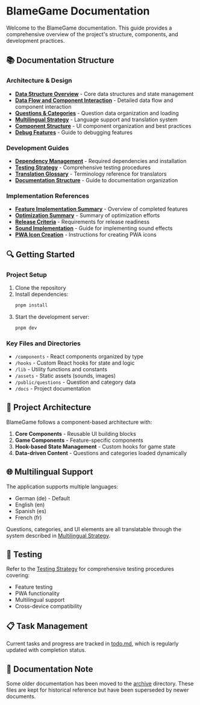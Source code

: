 # BlameGame Documentation

Welcome to the BlameGame documentation. This guide provides a comprehensive overview of the project's structure, components, and development practices.

## 📚 Documentation Structure

### Architecture & Design

- [**Data Structure Overview**](DATA_STRUCTURE_OVERVIEW.md) - Core data structures and state management
- [**Data Flow and Component Interaction**](DATA_FLOW_AND_COMPONENTS.md) - Detailed data flow and component interaction
- [**Questions & Categories**](QUESTIONS_CATEGORIES.md) - Question data organization and loading
- [**Multilingual Strategy**](MULTILINGUAL_STRATEGY.md) - Language support and translation system
- [**Component Structure**](COMPONENT_STRUCTURE.md) - UI component organization and best practices
- [**Debug Features**](DEBUG_FEATURES.md) - Guide to debugging features

### Development Guides

- [**Dependency Management**](DEPENDENCY_MANAGEMENT.md) - Required dependencies and installation
- [**Testing Strategy**](TESTING_STRATEGY.md) - Comprehensive testing procedures
- [**Translation Glossary**](TRANSLATION_GLOSSARY.md) - Terminology reference for translators
- [**Documentation Structure**](DOCUMENTATION_STRUCTURE.md) - Guide to documentation organization

### Implementation References

- [**Feature Implementation Summary**](implementation-summary-final.md) - Overview of completed features
- [**Optimization Summary**](optimization-summary.md) - Summary of optimization efforts
- [**Release Criteria**](release_criteria.md) - Requirements for release readiness
- [**Sound Implementation**](sound-implementation.md) - Guide for implementing sound effects
- [**PWA Icon Creation**](pwa-icon-creation.md) - Instructions for creating PWA icons

## 🔍 Getting Started

### Project Setup

1. Clone the repository
2. Install dependencies:
   ```bash
   pnpm install
   ```
3. Start the development server:
   ```bash
   pnpm dev
   ```

### Key Files and Directories

- `/components` - React components organized by type
- `/hooks` - Custom React hooks for state and logic
- `/lib` - Utility functions and constants
- `/assets` - Static assets (sounds, images)
- `/public/questions` - Question and category data
- `/docs` - Project documentation

## 🧩 Project Architecture

BlameGame follows a component-based architecture with:

1. **Core Components** - Reusable UI building blocks
2. **Game Components** - Feature-specific components
3. **Hook-based State Management** - Custom hooks for game state
4. **Data-driven Content** - Questions and categories loaded dynamically

## 🌐 Multilingual Support

The application supports multiple languages:
- German (de) - Default
- English (en)
- Spanish (es)
- French (fr)

Questions, categories, and UI elements are all translatable through the system described in [Multilingual Strategy](MULTILINGUAL_STRATEGY.md).

## 🧪 Testing

Refer to the [Testing Strategy](TESTING_STRATEGY.md) for comprehensive testing procedures covering:
- Feature testing
- PWA functionality
- Multilingual support
- Cross-device compatibility

## 📋 Task Management

Current tasks and progress are tracked in [todo.md](todo.md), which is regularly updated with completion status.

## 📄 Documentation Note

Some older documentation has been moved to the [archive](archive/) directory. These files are kept for historical reference but have been superseded by newer documents.